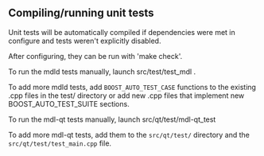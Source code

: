 Compiling/running unit tests
------------------------------------

Unit tests will be automatically compiled if dependencies were met in configure
and tests weren't explicitly disabled.

After configuring, they can be run with 'make check'.

To run the mdld tests manually, launch src/test/test_mdl .

To add more mdld tests, add `BOOST_AUTO_TEST_CASE` functions to the existing
.cpp files in the test/ directory or add new .cpp files that
implement new BOOST_AUTO_TEST_SUITE sections.

To run the mdl-qt tests manually, launch src/qt/test/mdl-qt_test

To add more mdl-qt tests, add them to the `src/qt/test/` directory and
the `src/qt/test/test_main.cpp` file.

